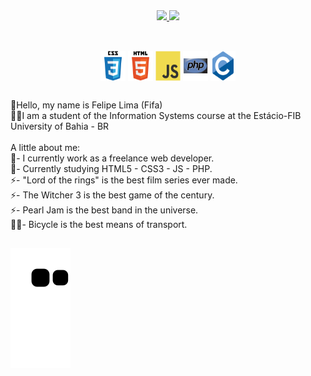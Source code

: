 <div align="center">
   <a href="https://github.com/devfelipelimabr">
    <img height="210em" src="https://github-readme-stats.vercel.app/api?username=devfelipelimabr&count_private=true&show_icons=true&theme=highcontrast" />
    <img height="210em" src="https://github-readme-stats.vercel.app/api/top-langs/?username=devfelipelimabr&layout=compact&langs_count=16&theme=highcontrast" /> 
   </a>
</div>

##

<div align="center" valign="top"><br/>
   <img align="center" alt="CSS3" height="48" width="40" src="https://github.com/devicons/devicon/blob/master/icons/css3/css3-original-wordmark.svg">
   <img align="center" alt="HTML5" height="48" width="40" src="https://github.com/devicons/devicon/blob/master/icons/html5/html5-original-wordmark.svg">
   <img align="center" alt="JS" height="48" width="40" src="https://github.com/devicons/devicon/blob/master/icons/javascript/javascript-original.svg">
   <img align="center" alt="PHP" height="48" width="40" src="https://github.com/devicons/devicon/blob/master/icons/php/php-original.svg">
   <img align="center" alt="C" height="48" width="40" src="https://github.com/devicons/devicon/blob/master/icons/c/c-original.svg">
</div>

##

👋Hello, my name is Felipe Lima (Fifa)<br/>
👨‍🎓I am a student of the Information Systems course at the Estácio-FIB University of Bahia - BR<br/>
<br/>
A little about me:<br/>
   💼- I currently work as a freelance web developer.<br/>
   📘- Currently studying HTML5 - CSS3 - JS - PHP.<br>
   ⚡- "Lord of the rings" is the best film series ever made.<br/>
   ⚡- The Witcher 3 is the best game of the century.<br/>
   ⚡- Pearl Jam is the best band in the universe.<br/>
   🚴‍♂️- Bicycle is the best means of transport.<br/>
   
##

![snake svg](https://github.com/devfelipelimabr/devfelipelimabr/blob/output/github-contribution-grid-snake.svg)

